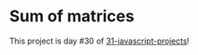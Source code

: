 # Sum of matrices
This project is day #30 of <a href="https://github.com/grigoryan-m/31-javascript-projects">31-javascript-projects</a>!
